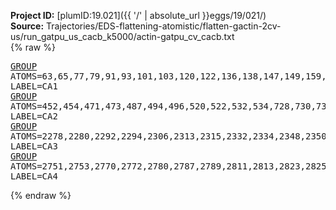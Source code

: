 **Project ID:** [plumID:19.021]({{ '/' | absolute_url }}eggs/19/021/)  
**Source:** Trajectories/EDS-flattening-atomistic/flatten-gactin-2cv-us/run_gatpu_us_cacb_k5000/actin-gatpu_cv_cacb.txt  
{% raw %}<pre>
<a href="https://plumed.github.io/doc-master/user-doc/html/_g_r_o_u_p.html">GROUP</a> ATOMS=63,65,77,79,91,93,101,103,120,122,136,138,147,149,159,161,173,180,182,191,198,200,217,219,233,235,255,257,265,272,274,292,294,302,309,311,321,323,333,335,345,347,357,359,381,383,391,393,407,409,429,431,441,443,1181,1183,1193,1195,1205,1207,1222,1224,1237,1239,1259,1261,1278,1280,1302,1304,1319,1321,1336,1338,1350,1352,1370,1372,1391,1393,1405,1407,1420,1422,1439,1441,1463,1465,1479,1481,1491,1493,1503,1505,1518,1520,1533,1535,1552,1554,1564,1566,1578,1580,1597,1599,1616,1618,1630,1632,1645,1647,1657,1659,1669,1671,1688,1690,1704,1706,1716,1718,1738,1740,1748,1750,1762,1764,1786,1788,1801,1803,1823,1825,1840,1842,1854,1856,1871,1873,1890,1892,1907,1909,1927,1929,1942,1944,1956,1958,1976,1978,1990,1992,2008,2010,2020,2022,2030,2032,2047,2049,2068,2070,2084,2086,2094,2096,2113,2115,2130,2132,2140,2142,2156,2158,2175,2177,2186,2188,2205,2207,2226,2228,2236,2238,2247,2254,2256,5156,5158,5171,5173,5195,5197,5217,5219,5238,5240,5249,5251,5265,5267,5289,5291,5308,5315,5322,5324,5333,5335,5352,5354,5371,5373,5381,5383,5392,5394 LABEL=CA1
<a href="https://plumed.github.io/doc-master/user-doc/html/_g_r_o_u_p.html">GROUP</a> ATOMS=452,454,471,473,487,494,496,520,522,532,534,728,730,739,741,760,762,776,783,785,795,797,810,812,820,822,837,839,848,850,870,872,894,901,903,920,922,939,941,953,955,972,974,994,996 LABEL=CA2
<a href="https://plumed.github.io/doc-master/user-doc/html/_g_r_o_u_p.html">GROUP</a> ATOMS=2278,2280,2292,2294,2306,2313,2315,2332,2334,2348,2350,2367,2369,2379,2381,2390,2397,2399,2409,2416,2418,2432,2434,2446,2448,2463,2465,2477,2479,2495,2497,2507,2509,2526,2528,2547,2549,2562,2569,2571,2590,2592,2600,2602,2621,2623,2633,2635,2650,2652,2660,2662,2679,2681,2696,2698,2720,2722,2739,2741,4209,4216,4218,4235,4237,4252,4254,4267,4269,4281,4283,4295,4297,4316,4318,4330,4332,4341,4343,4360,4362,4377,4379,4399,4401,4410,4412,4422,4424,4441,4443,4453,4455,4472,4474,4496,4498,4518,4520,4530,4532,4549,4551,4570,4572,4580,4582,4594,4596,4608,4610,4624,4626,4641,4643,4652,4659,4666,4668,4680,4682,4694,4696,4711,4713,4734,4736,4746,4753,4755,4772,4774,4782,4784,4794,4796,4818,4820,4835,4837,4852,4854,4874,4876,4889,4891,4908,4910,4922,4924,4932,4934,4951,4953,4963,4965,4975,4977,4986,4988,5000,5002,5017,5019,5039,5041,5058,5060,5080,5082,5099,5101,5118,5120,5130,5132,5144,5146 LABEL=CA3
<a href="https://plumed.github.io/doc-master/user-doc/html/_g_r_o_u_p.html">GROUP</a> ATOMS=2751,2753,2770,2772,2780,2787,2789,2811,2813,2823,2825,2842,2844,2856,2858,2868,2870,2889,2891,2908,2910,2925,2927,2947,2949,2966,2968,2985,2987,2999,3001,3014,3016,3038,3045,3047,3066,3068,3077,3079,3097,3099,3113,3115,3127,3129,3141,3143,3151,3153,3166,3168,3190,3192,3205,3207,3224,3226,3240,3242,3264,3266,3276,3278,3295,3297,3317,3319,3332,3334,3354,3356,3373,3375,3384,3386,3405,3407,3878,3880,3892,3894,3907,3909,3931,3933,3951,3953,3975,3977,3988,3990,4000,4002,4015,4017,4029,4031,4048,4050 LABEL=CA4
</pre>{% endraw %}
